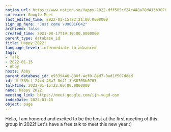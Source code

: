 ```yaml
---
notion_url: https://www.notion.so/Happy-2022-dff585cf24c448a78d413b30708b0767
software: Google Meet
last_edited_time: 2022-01-15T22:21:00.0000000
sign_up_here: "Just come \U0001F642"
archived: false
created_time: 2021-08-17T19:10:00.0000000
parent_type: database_id
title: Happy 2022!
language_level: intermediate to advanced
tags:
- Talk
- 2022-01-15
- Abby
hosts: Abby
parent_database_id: e9339446-880f-4ef0-8ad7-8ad1f507dded
id: dff585cf-24c4-48a7-8d41-3b30708b0767
talktime: 2022-01-15T22:00:00.0000000
name: Happy 2022!
meeting_link: https://meet.google.com/ijn-vugd-osn
indexDate: 2022-01-15
object: page
---
```


Hello, I am honored and excited to be the host at the first meeting of this group in 2022! Let's have a free talk to meet this new year :)





